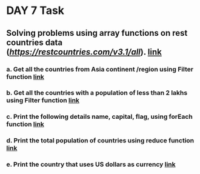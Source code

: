 # DAY 7 Task
## Solving problems using array functions on rest countries data (***https://restcountries.com/v3.1/all***). [link](httpsrestcountries.comv3.1all.json)
### a. Get all the countries from Asia continent /region using Filter function [link](Get%20all%20the%20countries%20from%20Asia%20continent%20region%20using%20Filter%20function.js)
### b. Get all the countries with a population of less than 2 lakhs using Filter function [link](Get%20all%20the%20countries%20with%20a%20population%20of%20less%20than%202%20lakhs%20using%20Filter%20function.js)
### c. Print the following details name, capital, flag, using forEach function [link](Print%20the%20following%20details%20name,%20capital,%20flag,%20using%20forEach%20function.js)
### d. Print the total population of countries using reduce function [link](Print%20the%20total%20population%20of%20countries%20using%20reduce%20function.js)
### e. Print the country that uses US dollars as currency [link]()


